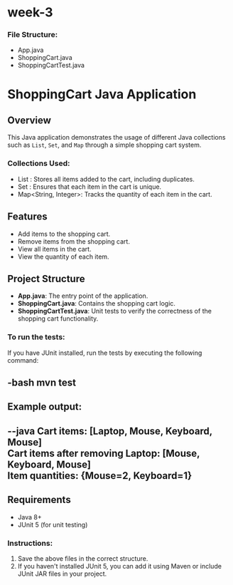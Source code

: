 # week-3

### File Structure:
  - App.java
  - ShoppingCart.java
  - ShoppingCartTest.java


# ShoppingCart Java Application

## Overview

This Java application demonstrates the usage of different Java collections such as `List`, `Set`, and `Map` through a simple shopping cart system. 

### Collections Used:

- List<String> : Stores all items added to the cart, including duplicates.
- Set<String> : Ensures that each item in the cart is unique.
- Map<String, Integer>: Tracks the quantity of each item in the cart.

## Features

- Add items to the shopping cart.
- Remove items from the shopping cart.
- View all items in the cart.
- View the quantity of each item.

## Project Structure

- **App.java**: The entry point of the application.
- **ShoppingCart.java**: Contains the shopping cart logic.
- **ShoppingCartTest.java**: Unit tests to verify the correctness of the shopping cart functionality.


### To run the tests:

If you have JUnit installed, run the tests by executing the following command:

-bash
  mvn test
- 

## Example output:

--java
Cart items: [Laptop, Mouse, Keyboard, Mouse] <br>
Cart items after removing Laptop: [Mouse, Keyboard, Mouse]<br>
Item quantities: {Mouse=2, Keyboard=1}
--

## Requirements

- Java 8+
- JUnit 5 (for unit testing)



### Instructions:

1. Save the above files in the correct structure.
2. If you haven't installed JUnit 5, you can add it using Maven or include JUnit JAR files in your project.
